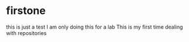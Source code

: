 # firstone
this is just a test
I am only doing this for a lab
This is my first time dealing with repositories
